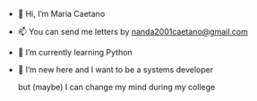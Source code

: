- 👋 Hi, I’m Maria Caetano
- 📫 You can send me letters by nanda2001caetano@gmail.com
- 🌱 I’m currently learning Python 
- 👀 I’m new here and I want to be a systems developer 

  but (maybe) I can change my mind during my college



<!---
mariacaetano01/mariacaetano01 is a ✨ special ✨ repository because its `README.md` (this file) appears on your GitHub profile.
You can click the Preview link to take a look at your changes.
--->
